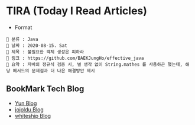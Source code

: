 # TIRA (Today I Read Articles)

- Format 

```
📌 분류 : Java
📆 날짜 : 2020-08-15. Sat 
🎯 제목 : 불필요한 객체 생성은 피하라
🧬 링크 : https://github.com/BAEKJungHo/effective_java
📖 요약 : 자바의 정규식 검증 시, 별 생각 없이 String.mathes 를 사용하곤 했는데, 해당 메서드의 문제점과 더 나은 해결방안 제시
```

## BookMark Tech Blog

- [Yun Blog](https://cheese10yun.github.io/)
- [jojoldu Blog](https://jojoldu.tistory.com/)
- [whiteship Blog](https://www.whiteship.me/)
